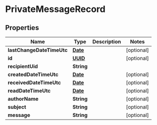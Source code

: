 
# PrivateMessageRecord

## Properties
Name | Type | Description | Notes
------------ | ------------- | ------------- | -------------
**lastChangeDateTimeUtc** | [**Date**](Date.md) |  |  [optional]
**id** | [**UUID**](UUID.md) |  |  [optional]
**recipientUid** | **String** |  | 
**createdDateTimeUtc** | [**Date**](Date.md) |  |  [optional]
**receivedDateTimeUtc** | [**Date**](Date.md) |  |  [optional]
**readDateTimeUtc** | [**Date**](Date.md) |  |  [optional]
**authorName** | **String** |  |  [optional]
**subject** | **String** |  |  [optional]
**message** | **String** |  |  [optional]



